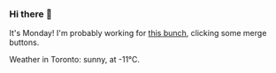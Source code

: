 ### Hi there :wave:

It's Monday! I'm probably working for [this bunch](https://github.com/kohofinancial), clicking some merge buttons.

Weather in Toronto: sunny, at -11°C.
